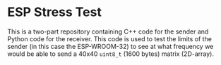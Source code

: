 # ESP Stress Test
This is a two-part repository containing C++ code for the sender and Python code for the receiver. 
This code is used to test the limits of the sender (in this case the ESP-WROOM-32) to see at what frequency we would be able to send a 40x40 `uint8_t` (1600 bytes) matrix (2D-array). 
